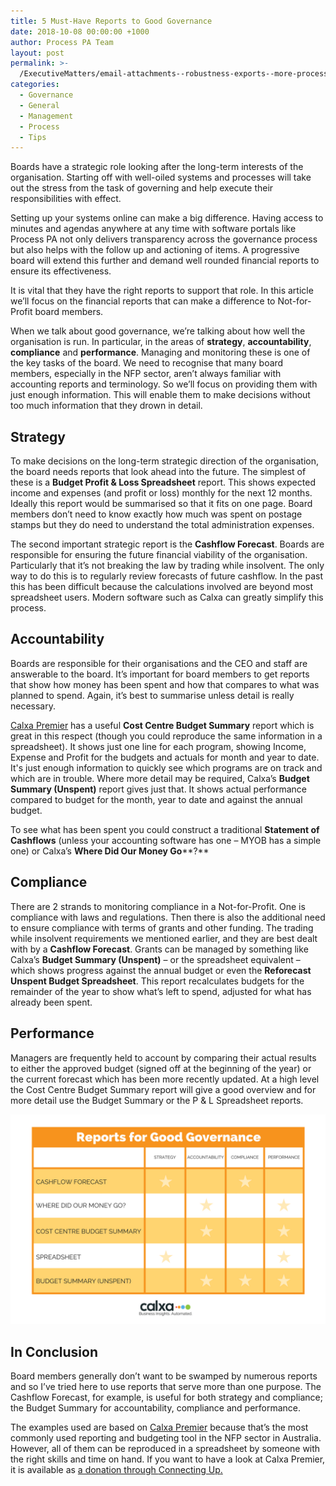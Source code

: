 ```yaml
---
title: 5 Must-Have Reports to Good Governance
date: 2018-10-08 00:00:00 +1000
author: Process PA Team
layout: post
permalink: >-
  /ExecutiveMatters/email-attachments--robustness-exports--more-process-pa-improvements
categories:
  - Governance
  - General
  - Management
  - Process
  - Tips
---
```


Boards have a strategic role looking after the long-term interests of the organisation. Starting off with well-oiled systems and processes will take out the stress from the task of governing and help execute their responsibilities with effect.

Setting up your systems online can make a big difference. Having access to minutes and agendas anywhere at any time with software portals like Process PA not only delivers transparency across the governance process but also helps with the follow up and actioning of items. A progressive board will extend this further and demand well rounded financial reports to ensure its effectiveness.

It is vital that they have the right reports to support that role. In this article we’ll focus on the financial reports that can make a difference to Not-for-Profit board members.

When we talk about good governance, we’re talking about how well the organisation is run. In particular, in the areas of **strategy**, **accountability**, **compliance** and **performance**. Managing and monitoring these is one of the key tasks of the board. We need to recognise that many board members, especially in the NFP sector, aren’t always familiar with accounting reports and terminology. So we’ll focus on providing them with just enough information. This will enable them to make decisions without too much information that they drown in detail.

## Strategy

To make decisions on the long-term strategic direction of the organisation, the board needs reports that look ahead into the future. The simplest of these is a **Budget Profit & Loss Spreadsheet** report. This shows expected income and expenses (and profit or loss) monthly for the next 12 months. Ideally this report would be summarised so that it fits on one page. Board members don’t need to know exactly how much was spent on postage stamps but they do need to understand the total administration expenses.

The second important strategic report is the **Cashflow Forecast**. Boards are responsible for ensuring the future financial viability of the organisation. Particularly that it’s not breaking the law by trading while insolvent. The only way to do this is to regularly review forecasts of future cashflow. In the past this has been difficult because the calculations involved are beyond most spreadsheet users. Modern software such as Calxa can greatly simplify this process.

## Accountability

Boards are responsible for their organisations and the CEO and staff are answerable to the board. It’s important for board members to get reports that show how money has been spent and how that compares to what was planned to spend. Again, it’s best to summarise unless detail is really necessary.

[Calxa Premier](https://www.calxa.com/#a_aid=ProcessPA) has a useful **Cost Centre Budget Summary** report which is great in this respect (though you could reproduce the same information in a spreadsheet). It shows just one line for each program, showing Income, Expense and Profit for the budgets and actuals for month and year to date. It's just enough information to quickly see which programs are on track and which are in trouble. Where more detail may be required, Calxa’s **Budget Summary (Unspent)** report gives just that. It shows actual performance compared to budget for the month, year to date and against the annual budget.

To see what has been spent you could construct a traditional **Statement of Cashflows** (unless your accounting software has one – MYOB has a simple one) or Calxa’s **Where Did Our Money Go****?**

## Compliance

There are 2 strands to monitoring compliance in a Not-for-Profit. One is compliance with laws and regulations. Then there is also the additional need to ensure compliance with terms of grants and other funding. The trading while insolvent requirements we mentioned earlier, and they are best dealt with by a **Cashflow Forecast**. Grants can be managed by something like Calxa’s **Budget Summary (Unspent)** – or the spreadsheet equivalent – which shows progress against the annual budget or even the **Reforecast Unspent Budget Spreadsheet**. This report recalculates budgets for the remainder of the year to show what’s left to spend, adjusted for what has already been spent.

## Performance

Managers are frequently held to account by comparing their actual results to either the approved budget (signed off at the beginning of the year) or the current forecast which has been more recently updated. At a high level the Cost Centre Budget Summary report will give a good overview and for more detail use the Budget Summary or the P & L Spreadsheet reports.

![](/uploads/reports-for-good-governance.png)

## In Conclusion

Board members generally don’t want to be swamped by numerous reports and so I’ve tried here to use reports that serve more than one purpose. The Cashflow Forecast, for example, is useful for both strategy and compliance; the Budget Summary for accountability, compliance and performance.

The examples used are based on [Calxa Premier](https://www.calxa.com/#a_aid=ProcessPA) because that’s the most commonly used reporting and budgeting tool in the NFP sector in Australia. However, all of them can be reproduced in a spreadsheet by someone with the right skills and time on hand. If you want to have a look at Calxa Premier, it is available as [a donation through ](__notset__)[Connecting Up](https://www.calxa.com/donations/#a_aid=ProcessPA)[.](__notset__)